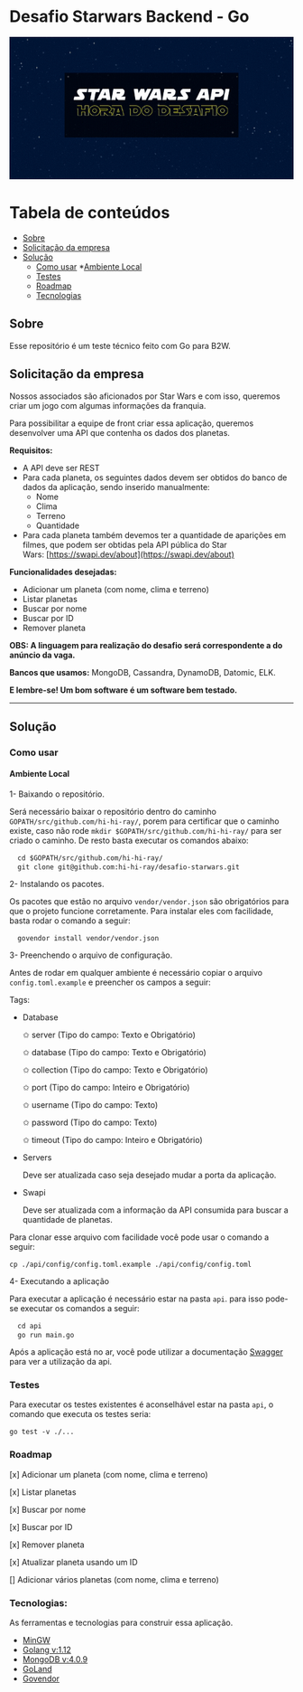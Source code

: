 # Desafio Starwars Backend - Go

![imagem com animação de estrelas e com um texto escrito](https://github.com/hi-hi-ray/desafio-sw-go/blob/main/images/github-readme-cover.gif)

Tabela de conteúdos
=================
<!--ts-->
   * [Sobre](#sobre)
   * [Solicitação da empresa](#solicitação-da-empresa)
   * [Solução](#solução)
      * [Como usar](#como-usar)
        *[Ambiente Local](#ambiente-local)
      * [Testes](#testes)
      * [Roadmap](#roadmap)
      * [Tecnologias](#tecnologias)
<!--te-->

## Sobre

Esse repositório é um teste técnico feito com Go para B2W. 

## Solicitação da empresa

Nossos associados são aficionados por Star Wars e com isso, queremos criar um jogo com algumas informações da franquia.

Para possibilitar a equipe de front criar essa aplicação, queremos desenvolver uma API que contenha os dados dos planetas.

**Requisitos:**

- A API deve ser REST
- Para cada planeta, os seguintes dados devem ser obtidos do banco de dados da aplicação, sendo inserido manualmente:
    - Nome
    - Clima
    - Terreno
    - Quantidade
- Para cada planeta também devemos ter a quantidade de aparições em filmes, que podem ser obtidas pela API pública do Star Wars: [https://swapi.dev/about](https://swapi.dev/about)

**Funcionalidades desejadas:**

- Adicionar um planeta (com nome, clima e terreno)
- Listar planetas
- Buscar por nome
- Buscar por ID
- Remover planeta

**OBS: A linguagem para realização do desafio será correspondente a do anúncio da vaga.**

**Bancos que usamos:** MongoDB, Cassandra, DynamoDB, Datomic, ELK.

**E lembre-se! Um bom software é um software bem testado.**

-----

## Solução

### Como usar

#### Ambiente Local

1- Baixando o repositório.

Será necessário baixar o repositório dentro do caminho `GOPATH/src/github.com/hi-hi-ray/`, porem para certificar que o caminho existe, caso não rode `mkdir $GOPATH/src/github.com/hi-hi-ray/` para ser criado o caminho. De resto basta executar os comandos abaixo:

``` 
  cd $GOPATH/src/github.com/hi-hi-ray/
  git clone git@github.com:hi-hi-ray/desafio-starwars.git
```

2- Instalando os pacotes.

Os pacotes que estão no arquivo `vendor/vendor.json` são obrigatórios para que o projeto funcione corretamente. Para instalar eles com facilidade, basta rodar o comando a seguir:

``` 
  govendor install vendor/vendor.json
```

3- Preenchendo o arquivo de configuração.

Antes de rodar em qualquer ambiente é necessário copiar o arquivo `config.toml.example` e preencher os campos a seguir:

Tags:
* Database

  ✩ server (Tipo do campo: Texto e Obrigatório)

  ✩ database (Tipo do campo: Texto e Obrigatório)

  ✩ collection (Tipo do campo: Texto e Obrigatório)

  ✩ port (Tipo do campo: Inteiro e Obrigatório)

  ✩ username (Tipo do campo: Texto)

  ✩ password (Tipo do campo: Texto)
  
  ✩ timeout (Tipo do campo: Inteiro e Obrigatório)

* Servers
  
  Deve ser atualizada caso seja desejado mudar a porta da aplicação.

* Swapi
  
  Deve ser atualizada com a informação da API consumida para buscar a quantidade de planetas.

Para clonar esse arquivo com facilidade você pode usar o comando a seguir:

```shell script
cp ./api/config/config.toml.example ./api/config/config.toml
```

4- Executando a aplicação

Para executar a aplicação é necessário estar na pasta `api`. para isso pode-se executar os comandos a seguir:

``` 
  cd api
  go run main.go
```

Após a aplicação está no ar, você pode utilizar a documentação [Swagger](https://app.swaggerhub.com/apis/hi-hi-ray/DesafioStarWarsAPI-GO/1.0.0#/) para ver a utilização da api. 

### Testes

Para executar os testes existentes é aconselhável estar na pasta `api`, o comando que executa os testes seria:

```shell script
go test -v ./...
```

### Roadmap

[x] Adicionar um planeta (com nome, clima e terreno)

[x] Listar planetas

[x] Buscar por nome

[x] Buscar por ID

[x] Remover planeta

[x] Atualizar planeta usando um ID

[] Adicionar vários planetas (com nome, clima e terreno)

### Tecnologias:

As ferramentas e tecnologias para construir essa aplicação.

- [MinGW](https://sourceforge.net/projects/mingw-w64/)
- [Golang v:1.12](https://golang.org/dl/)
- [MongoDB v:4.0.9](https://www.mongodb.com/)
- [GoLand](https://www.jetbrains.com/pt-br/go/)
- [Govendor](https://github.com/kardianos/govendor)

